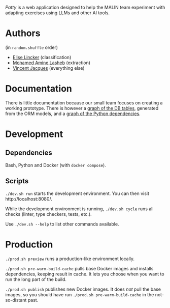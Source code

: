 *Patty* is a web application designed to help the MALIN team experiment with adapting exercises using LLMs and other AI tools.

# Authors

(in `random.shuffle` order)

- [Elise Lincker](https://github.com/eliselinc/) (classification)
- [Mohamed Amine Lasheb](https://aminelasheb.github.io/) (extraction)
- [Vincent Jacques](https://vincent-jacques.net/) (everything else)

# Documentation

There is little documentation because our small team focuses on creating a working prototype.
There is however a [graph of the DB tables](backend/generated/db-tables-graph--full.png), generated from the ORM models,
and a [graph of the Python dependencies](backend/generated/python-dependency-graph.png).


# Development

## Dependencies

Bash, Python and Docker (with `docker compose`).

## Scripts

`./dev.sh run` starts the development environment. You can then visit http://localhost:8080/.

While the development environment is running, `./dev.sh cycle` runs all checks (linter, type checkers, tests, etc.).

Use `./dev.sh --help` to list other commands available.

# Production

`./prod.sh preview` runs a production-like environment locally.

`./prod.sh pre-warm-build-cache` pulls base Docker images and installs dependencies, keeping result in cache.
It lets you choose when you want to run the long part of the build.

`./prod.sh publish` publishes new Docker images.
It does *not* pull the base images, so you should have run `./prod.sh pre-warm-build-cache` in the not-so-distant past.
